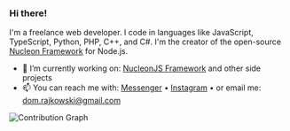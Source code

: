 ### Hi there!

I'm a freelance web developer. I code in languages like JavaScript, TypeScript, Python, PHP, C++, and C#. I'm the creator of the open-source [Nucleon Framework](https://github.com/nucleonjs/nucleon) for Node.js.

- 🔭 I’m currently working on: [NucleonJS Framework](https://github.com/nucleonjs/nucleon) and other side projects
- 📫 You can reach me with: [Messenger](https://www.facebook.com/dominik.rajkowski.9) • [Instagram](https://www.instagram.com/dominiq_rajkowski/) • or email me: dom.rajkowski@gmail.com

![Contribution Graph](https://activity-graph.herokuapp.com/graph?username=Doc077&custom_title=Doc077's%20Contribution%20Activity%20Graph&bg_color=0D1117&color=b383ff&line=30363d&point=b383ff&hide_border=true)
